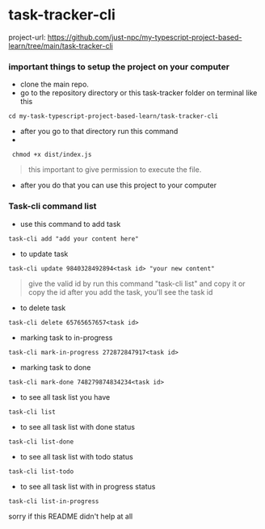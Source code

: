 # task-tracker-cli

project-url: https://github.com/just-npc/my-typescript-project-based-learn/tree/main/task-tracker-cli

### important things to setup the project on your computer

- clone the main repo.
- go to the repository directory or this task-tracker folder on terminal like this

```
cd my-task-typescript-project-based-learn/task-tracker-cli
```

- after you go to that directory run this command
-

```
 chmod +x dist/index.js
```

> this important to give permission to execute the file.

- after you do that you can use this project to your computer

### Task-cli command list

- use this command to add task

```
task-cli add "add your content here"
```

- to update task

```
task-cli update 9840328492894<task id> "your new content"
```

> give the valid id by run this command "task-cli list" and copy it or copy the id after you add the task, you'll see the task id

- to delete task

```
task-cli delete 65765657657<task id>
```

- marking task to in-progress

```
task-cli mark-in-progress 272872847917<task id>
```

- marking task to done

```
task-cli mark-done 748279874834234<task id>
```

- to see all task list you have

```
task-cli list
```

- to see all task list with done status

```
task-cli list-done
```

- to see all task list with todo status

```
task-cli list-todo
```

- to see all task list with in progress status

```
task-cli list-in-progress
```

sorry if this README didn't help at all
